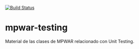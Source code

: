 [![Build Status](https://travis-ci.org/pablor/mpwar-testing.png?branch=master)](https://travis-ci.org/pablor/mpwar-testing)

mpwar-testing
=============

Material de las clases de MPWAR relacionado con Unit Testing.
